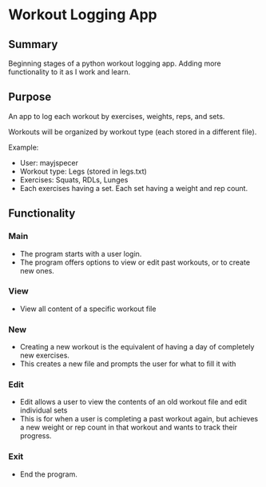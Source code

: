 # Workout Logging App

## Summary
Beginning stages of a python workout logging app. Adding more functionality to it as I work and learn.

## Purpose
An app to log each workout by exercises, weights, reps, and sets.

Workouts will be organized by workout type (each stored in a different file).

Example:
- User: mayjspecer
- Workout type: Legs (stored in legs.txt)
- Exercises: Squats, RDLs, Lunges
- Each exercises having a set. Each set having a weight and rep count.

## Functionality

### Main
- The program starts with a user login.
- The program offers options to view or edit past workouts, or to create new ones.

### View
- View all content of a specific workout file

### New 
- Creating a new workout is the equivalent of having a day of completely new exercises. 
- This creates a new file and prompts the user for what to fill it with

### Edit 
- Edit allows a user to view the contents of an old workout file and edit individual sets
- This is for when a user is completing a past workout again, but achieves a new weight or rep count in that workout and wants to track their progress.

### Exit
- End the program.
